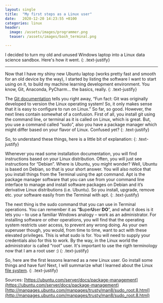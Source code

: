 ```yaml
---
layout: single
title:  "My first steps as a Linux user"
date:   2020-12-20 14:23:55 +0100
categories: linux
header:
  image: /assets/images/programmer.png
  teaser: /assets/images/bash_terminal.png

---
```


I decided to turn my old and unused Windows laptop into a Linux data science sandbox. Here's how it went.
{: .text-justify}

---

Now that I have my shiny new Ubuntu laptop (works pretty fast and smooth for an old device by the way), I started by listing the software I want to start using on it, to build my machine learning development environment. You know, Git, Anaconda, PyCharm... the basics, really.
{: .text-justify}

The [Git documentation](https://github.com/git-guides/install-git) tells you right away, “Fun fact: Git was originally developed to version the Linux operating system! So, it only makes sense that it is easy to configure to run on Linux.” So far, so good. However, the next lines contain somewhat of a confusion. First of all, you install git using the command line, or terminal as it is called on Linux, which is great. But, you use a command called “sudo”, also you have a package manager which might differ based on your flavor of Linux. Confused yet?
{: .text-justify}

So, to understand these things, here is a little bit of explanation:
{: .text-justify}

Whenever you read some installation documentation, you will find instructions based on your Linux distribution. Often, you will just see instructions for “Debian”. Where is Ubuntu, you might wonder? Well, Ubuntu is based on Debian, so that is your short answer. You will also notice that you install things from the Terminal using the apt command. Apt is the package manager software that you can use from your command line interface to manage and install software packages on Debian and it’s derivative Linux distributions (i.e. Ubuntu). So you install, upgrade, remove etc. your software easily from the Terminal with apt. 
{: .text-justify}

The next thing is the sudo command that you can use in Terminal operations. You can remember it as “**S**uper**U**ser **DO**”, and what it does is it lets you – to use a familiar Windows analogy – work as an administrator. For installing software or other operations, you will find that the operating system restricts user access, to prevent any wrong doing. As your own superuser though, you would, from time to time, want to act with these elevated privileges. This is what sudo is for. You will need to supply your credentials also for this to work. By the way, in the Linux world the administrator is called “root” user. It's important to use the rigth terminology now that I am a root user :)
{: .text-justify}

So, here are the first lessons learned as a new Linux user. Go install some things and have fun! Next, I will summarize what I learned about the Linux [file system](/linux/2020/12/26/linux-file-system.html). 
{: .text-justify}

Sources:
[https://ubuntu.com/server/docs/package-management](https://ubuntu.com/server/docs/package-management)
[http://manpages.ubuntu.com/manpages/trusty/man8/sudo_root.8.html](http://manpages.ubuntu.com/manpages/trusty/man8/sudo_root.8.html)

